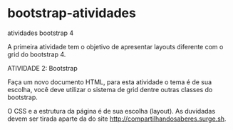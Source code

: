 # bootstrap-atividades
atividades bootstrap 4

A primeira atividade tem o objetivo de apresentar layouts diferente com o grid do bootstrap 4.

ATIVIDADE 2: Bootstrap

Faça um novo documento HTML, para esta atividade o tema é de sua escolha, você deve utilizar o sistema de grid dentre outras classes do bootstrap.

O CSS e a estrutura da página é de sua escolha (layout). As duvidadas devem ser tirada aparte da do site http://compartilhandosaberes.surge.sh.
